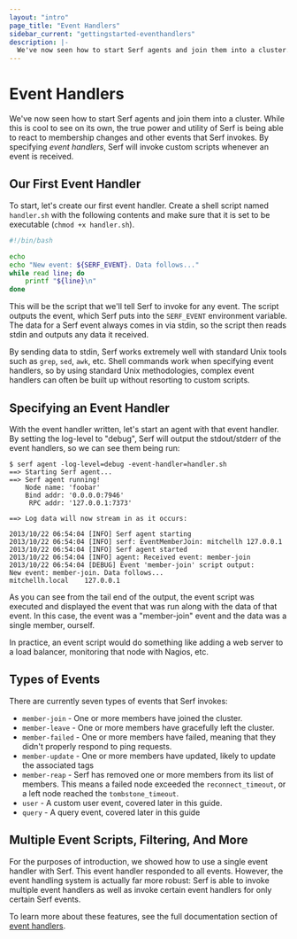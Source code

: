 ```yaml
---
layout: "intro"
page_title: "Event Handlers"
sidebar_current: "gettingstarted-eventhandlers"
description: |-
  We've now seen how to start Serf agents and join them into a cluster. While this is cool to see on its own, the true power and utility of Serf is being able to react to membership changes and other events that Serf invokes. By specifying event handlers, Serf will invoke custom scripts whenever an event is received.
---
```


# Event Handlers

We've now seen how to start Serf agents and join them into a cluster.
While this is cool to see on its own, the true power and utility of Serf
is being able to react to membership changes and other events that Serf
invokes. By specifying _event handlers_, Serf will invoke custom scripts
whenever an event is received.

## Our First Event Handler

To start, let's create our first event handler. Create a shell script
named `handler.sh` with the following contents and make sure that it is
set to be executable (`chmod +x handler.sh`).

```bash
#!/bin/bash

echo
echo "New event: ${SERF_EVENT}. Data follows..."
while read line; do
    printf "${line}\n"
done
```

This will be the script that we'll tell Serf to invoke for any event.
The script outputs the event, which Serf puts into the `SERF_EVENT`
environment variable. The data for a Serf event always comes in via
stdin, so the script then reads stdin and outputs any data it received.

By sending data to stdin, Serf works extremely well with standard Unix
tools such as `grep`, `sed`, `awk`, etc. Shell commands work when specifying
event handlers, so by using standard Unix methodologies, complex event
handlers can often be built up without resorting to custom scripts.

## Specifying an Event Handler

With the event handler written, let's start an agent with that event handler.
By setting the log-level to "debug", Serf will output the stdout/stderr
of the event handlers, so we can see them being run:

```
$ serf agent -log-level=debug -event-handler=handler.sh
==> Starting Serf agent...
==> Serf agent running!
    Node name: 'foobar'
    Bind addr: '0.0.0.0:7946'
     RPC addr: '127.0.0.1:7373'

==> Log data will now stream in as it occurs:

2013/10/22 06:54:04 [INFO] Serf agent starting
2013/10/22 06:54:04 [INFO] serf: EventMemberJoin: mitchellh 127.0.0.1
2013/10/22 06:54:04 [INFO] Serf agent started
2013/10/22 06:54:04 [INFO] agent: Received event: member-join
2013/10/22 06:54:04 [DEBUG] Event 'member-join' script output:
New event: member-join. Data follows...
mitchellh.local    127.0.0.1
```

As you can see from the tail end of the output, the event script was
executed and displayed the event that was run along with the data
of that event.
In this case, the event was a "member-join" event and the data was
a single member, ourself.

In practice, an event script would do something like adding a web
server to a load balancer, monitoring that node with Nagios, etc.

## Types of Events

There are currently seven types of events that Serf invokes:

* `member-join` - One or more members have joined the cluster.
* `member-leave` - One or more members have gracefully left the cluster.
* `member-failed` - One or more members have failed, meaning that they
  didn't properly respond to ping requests.
* `member-update` - One or more members have updated, likely to update the
  associated tags
* `member-reap` - Serf has removed one or more members from its list of members.
  This means a failed node exceeded the `reconnect_timeout`, or a left node reached
  the `tombstone_timeout`.
* `user` - A custom user event, covered later in this guide.
* `query` - A query event, covered later in this guide

## Multiple Event Scripts, Filtering, And More

For the purposes of introduction, we showed how to use a single event
handler with Serf. This event handler responded to all events. However,
the event handling system is actually far more robust: Serf is able
to invoke multiple event handlers as well as invoke certain event handlers
for only certain Serf events.

To learn more about these features, see the full documentation section
of [event handlers](/docs/agent/event-handlers.html).

